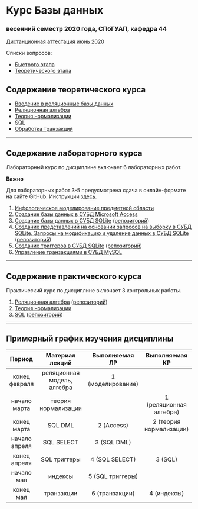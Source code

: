 # Курс Базы данных
### весенний семестр 2020 года, СПбГУАП, кафедра 44

<!-- [Требования к допуску и порядок аттестации](https://github.com/db-course/syllabus/blob/master/exam/exam.md)

Списки вопросов:
* [Быстрого этапа](https://github.com/db-course/syllabus/blob/master/exam/fast.md)
* [Основного этапа](https://github.com/db-course/syllabus/blob/master/exam/theory.md)
* [Практического этапа](https://github.com/db-course/syllabus/blob/master/exam/practice.md) -->

[Дистанционная аттестация июнь 2020](https://github.com/db-course/syllabus/blob/master/exam/covid.md)

Списки вопросов:
* [Быстрого этапа](https://github.com/db-course/syllabus/blob/master/exam/fast.md)
* [Теоретического этапа](https://github.com/db-course/syllabus/blob/master/exam/theory.md)

## Содержание теоретического курса

* [Введение в реляционные базы данных](https://aksenov.in/guap/db/lectures/doku.php?id=lectures:lecture1)
* [Реляционная алгебра](https://aksenov.in/guap/db/lectures/doku.php?id=lectures:lecture2)
* [Теория нормализации](https://aksenov.in/guap/db/lectures/doku.php?id=lectures:lecture3)
* [SQL](https://aksenov.in/guap/db/lectures/doku.php?id=lectures:lecture4)
* [Обработка транзакций](https://aksenov.in/guap/db/lectures/doku.php?id=lectures:lecture5)

-----

## Содержание лабораторного курса

Лабораторный курс по дисциплине включает 6 лабораторных работ.

__Важно__

Для лабораторных работ 3-5 предусмотрена сдача в онлайн-формате на сайте GitHub. Инструкции [здесь](https://github.com/db-course/syllabus/blob/master/git.md).

1. [Инфологическое моделирование предметной области](https://github.com/db-course/syllabus/blob/master/labworks/labwork1.md)
1. [Создание базы данных в СУБД Microsoft Access](https://github.com/db-course/syllabus/blob/master/labworks/labwork2.md)
1. [Создание базы данных в СУБД SQLite](https://github.com/db-course/syllabus/blob/master/labworks/labwork3.md) ([репозиторий](https://github.com/db-course/labwork3))
1. [Создание представлений на основании запросов на выборку в СУБД SQLite. Запросы на модификацию и удаление данных в СУБД SQLite](https://github.com/db-course/syllabus/blob/master/labworks/labwork4.md) ([репозиторий](https://github.com/db-course/labwork4))
1. [Создание триггеров в СУБД SQLite](https://github.com/db-course/syllabus/blob/master/labworks/labwork5.md) ([репозиторий](https://github.com/db-course/labwork5))
1. [Управление транзакциями в СУБД MySQL](https://github.com/db-course/syllabus/blob/master/labworks/labwork6.md)

-----

## Содержание практического курса

Практический курс по дисциплине включает 3 контрольных работы.

1. [Реляционная алгебра](https://github.com/db-course/syllabus/blob/master/tests/test1.md) ([репозиторий](https://github.com/db-course/rel_algebra))
1. [Теория нормализации](https://github.com/db-course/syllabus/blob/master/tests/test2.md)
1. [SQL](https://github.com/db-course/syllabus/blob/master/tests/test3.md) ([репозиторий](https://github.com/db-course/sql))

-----

## Примерный график изучения дисциплины

|     Период    |       Материал лекций       |   Выполняемая ЛР  |      Выполняемая КР     |
|:-------------:|:---------------------------:|:-----------------:|:-----------------------:|
| конец февраля | реляционная модель, алгебра | 1 (моделирование) |                         |
| начало марта  | теория нормализации         |                   | 1 (реляционная алгебра) |
| конец марта   | SQL DML                     | 2 (Access)        | 2 (теория нормализации) |
| начало апреля | SQL SELECT                  | 3 (SQL DML)       |                         |
| конец апреля  | SQL триггеры                | 4 (SQL SELECT)    | 3 (SQL)                 |
| начало мая    | индексы                     | 5 (SQL триггеры)  |                         |
| конец мая     | транзакции                  | 6 (транзакции)    | 4 (индексы)             |
